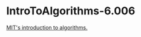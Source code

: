 # IntroToAlgorithms-6.006
[MIT's introduction to algorithms.](https://ocw.mit.edu/courses/electrical-engineering-and-computer-science/6-006-introduction-to-algorithms-fall-2011/index.htm)
